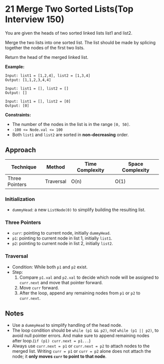 # 21 Merge Two Sorted Lists(Top Interview 150)

You are given the heads of two sorted linked lists list1 and list2.

Merge the two lists into one sorted list. The list should be made by splicing together the nodes of the first two lists.

Return the head of the merged linked list.

**Example:**

```
Input: list1 = [1,2,4], list2 = [1,3,4]
Output: [1,1,2,3,4,4]
```

```
Input: list1 = [], list2 = []
Output: []
```

```
Input: list1 = [], list2 = [0]
Output: [0]
```

**Constraints:**

- The number of the nodes in the list is in the range `[0, 50]`.
- `-100 <= Node.val <= 100`
- Both `list1` and `list2` are sorted in **non-decreasing** order.

## Approach

| Technique      | Method    | Time Complexity | Space Complexity |
| -------------- | --------- | --------------- | ---------------- |
| Three Pointers | Traversal | O(n)            | O(1)             |

### Initialization

- `dummyHead`: a new `ListNode(0)` to simplify building the resulting list.

### Three Pointers

- `curr`: pointing to current node, initially `dummyHead`.
- `p1`: pointing to current node in list 1, initially `list1`.
- `p2`: pointing to current node in list 2, initially `list2`.

### Traversal

- Condition: While both `p1` and `p2` exist.
- Step:
  1. Compare `p1.val` and `p2.val` to decide which node will be assigned to `curr.next` and move that pointer forward.
  2. Move `curr` forward.
  3. After the loop, append any remaining nodes from `p1` or `p2` to `curr.next`.

## Notes

- Use a `dummyHead` to simplify handling of the head node.
- The loop condition should be `while (p1 && p2)`, not `while (p1 || p2)`, to avoid null pointer errors. And make sure to append remaining nodes after loop.(`if (p1) curr.next = p1...`)
- Always use `curr.next = p1` or `curr.next = p2` to attach nodes to the merged list. Writing `curr = p1` or `curr = p2` alone does not attach the node; it **only moves `curr` to point to that node**.
